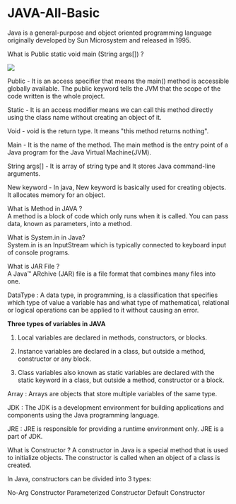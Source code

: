 # JAVA-All-Basic

Java is a general-purpose and object oriented programming language originally developed by Sun Microsystem and released in 1995. 

What is Public static void main (String args[]) ?<br>


![](https://media.geeksforgeeks.org/wp-content/uploads/20220105123954/Group2-660x330.jpg)

Public - It is an access specifier that means the main() method is accessible globally available. The public keyword tells the JVM that the scope of the code written is the whole project.

Static - It is an access modifier means we can call this method directly using the class name without creating an object of it.

Void - void is the return type. It means "this method returns nothing".

Main - It is the name of the method. The main method is the entry point of a Java program for the Java Virtual Machine(JVM). 

String args[] - It is array of string type and It stores Java command-line arguments. 

New keyword - In java, New keyword is basically used for creating objects. It allocates memory for an object.

What is Method in JAVA ? <br>
A method is a block of code which only runs when it is called. You can pass data, known as parameters, into a method.

What is System.in in Java?<BR>
System.in is an InputStream which is typically connected to keyboard input of console programs.

What is JAR File ?<br>
A Java™ ARchive (JAR) file is a file format that combines many files into one.

DataType : A data type, in programming, is a classification that specifies which type of value a variable has and what type of mathematical, relational or logical operations can be applied to it without causing an error.

<b>Three types of variables in JAVA</b>

1. Local variables are declared in methods, constructors, or blocks.

2. Instance variables are declared in a class, but outside a method, constructor or any block.

3. Class variables also known as static variables are declared with the static keyword in a class, but outside a method, constructor or a block.

Array : Arrays are objects that store multiple variables of the same type.

JDK : The JDK is a development environment for building applications and components using the Java programming language. 

JRE : JRE is responsible for providing a runtime environment only. JRE is a part of JDK.

What is Constructor ?
A constructor in Java is a special method that is used to initialize objects. The constructor is called when an object of a class is created.

In Java, constructors can be divided into 3 types:

No-Arg Constructor
Parameterized Constructor
Default Constructor



